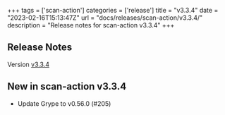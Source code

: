 +++
tags = ['scan-action']
categories = ['release']
title = "v3.3.4"
date = "2023-02-16T15:13:47Z"
url = "docs/releases/scan-action/v3.3.4/"
description = "Release notes for scan-action v3.3.4"
+++

## Release Notes

Version [v3.3.4](https://github.com/anchore/scan-action/releases/tag/v3.3.4)

## New in scan-action v3.3.4

- Update Grype to v0.56.0 (#205)
